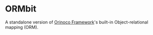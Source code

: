 # ORMbit

A standalone version of [Orinoco Framework](https://github.com/ryanyonzon/Orinoco)'s built-in Object-relational mapping (ORM).